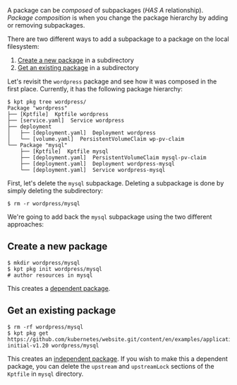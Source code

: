 A package can be _composed_ of subpackages (_HAS A_ relationship). _Package
composition_ is when you change the package hierarchy by adding or removing
subpackages.

There are two different ways to add a subpackage to a package on the local
filesystem:

1. [Create a new package] in a subdirectory
2. [Get an existing package] in a subdirectory

Let's revisit the `wordpress` package and see how it was composed in the first
place. Currently, it has the following package hierarchy:

```shell
$ kpt pkg tree wordpress/
Package "wordpress"
├── [Kptfile]  Kptfile wordpress
├── [service.yaml]  Service wordpress
├── deployment
│   ├── [deployment.yaml]  Deployment wordpress
│   └── [volume.yaml]  PersistentVolumeClaim wp-pv-claim
└── Package "mysql"
    ├── [Kptfile]  Kptfile mysql
    ├── [deployment.yaml]  PersistentVolumeClaim mysql-pv-claim
    ├── [deployment.yaml]  Deployment wordpress-mysql
    └── [deployment.yaml]  Service wordpress-mysql
```

First, let's delete the `mysql` subpackage. Deleting a subpackage is done by
simply deleting the subdirectory:

```shell
$ rm -r wordpress/mysql
```

We're going to add back the `mysql` subpackage using the two different
approaches:

## Create a new package

```shell
$ mkdir wordpress/mysql
$ kpt pkg init wordpress/mysql
# author resources in mysql
```

This creates a [dependent package].

## Get an existing package

```shell
$ rm -rf wordpress/mysql
$ kpt pkg get https://github.com/kubernetes/website.git/content/en/examples/application/mysql@snapshot-initial-v1.20 wordpress/mysql
```

This creates an [independent package]. If you wish to make this a dependent
package, you can delete the `upstream` and `upstreamLock` sections of the
`Kptfile` in `mysql` directory.

[create a new package]: /book/03-packages/05-creating-a-package
[get an existing package]: /book/03-packages/01-getting-a-package
[dependent package]: /book/03-packages/01-getting-a-package
[independent package]: /book/03-packages/01-getting-a-package
